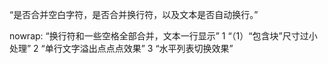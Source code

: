 “是否合并空白字符，是否合并换行符，以及文本是否自动换行。”

nowrap: “换行符和一些空格全部合并，文本一行显示”
1 “（1）“包含块”尺寸过小处理”
2 “单行文字溢出点点点效果”
3 “水平列表切换效果”
